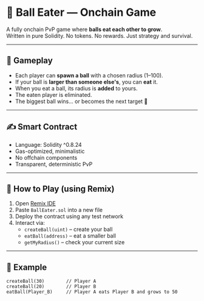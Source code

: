 # 🎱 Ball Eater — Onchain Game  
    
A fully onchain PvP game where **balls eat each other to grow**.     
Written in pure Solidity. No tokens. No rewards. Just strategy and survival.    
    
---  
    
## 🧠 Gameplay    
    
- Each player can **spawn a ball** with a chosen radius (1–100).    
- If your ball is **larger than someone else's**, you can **eat** it.    
- When you eat a ball, its radius is **added** to yours.  
- The eaten player is eliminated.      
- The biggest ball wins... or becomes the next target 🧨      
   
---  
    
## ✍️ Smart Contract      
  
- Language: Solidity ^0.8.24  
- Gas-optimized, minimalistic  
- No offchain components  
- Transparent, deterministic PvP

---

## 🚀 How to Play (using Remix)

1. Open [Remix IDE](https://remix.ethereum.org/)
2. Paste `BallEater.sol` into a new file
3. Deploy the contract using any test network
4. Interact via:
   - `createBall(uint)` – create your ball  
   - `eatBall(address)` – eat a smaller ball  
   - `getMyRadius()` – check your current size  

---

## 🧪 Example

```solidity
createBall(30)        // Player A
createBall(20)        // Player B
eatBall(Player_B)     // Player A eats Player B and grows to 50
